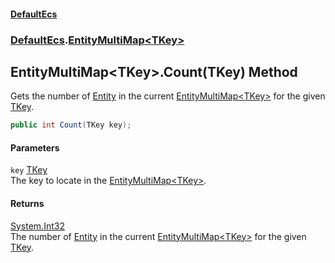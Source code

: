 #### [DefaultEcs](DefaultEcs.md 'DefaultEcs')
### [DefaultEcs](DefaultEcs.md#DefaultEcs 'DefaultEcs').[EntityMultiMap&lt;TKey&gt;](EntityMultiMap_TKey_.md 'DefaultEcs.EntityMultiMap&lt;TKey&gt;')
## EntityMultiMap&lt;TKey&gt;.Count(TKey) Method
Gets the number of [Entity](Entity.md 'DefaultEcs.Entity') in the current [EntityMultiMap&lt;TKey&gt;](EntityMultiMap_TKey_.md 'DefaultEcs.EntityMultiMap&lt;TKey&gt;') for the given [TKey](EntityMultiMap_TKey_.md#DefaultEcs_EntityMultiMap_TKey__TKey 'DefaultEcs.EntityMultiMap&lt;TKey&gt;.TKey').  
```csharp
public int Count(TKey key);
```
#### Parameters
<a name='DefaultEcs_EntityMultiMap_TKey__Count(TKey)_key'></a>
`key` [TKey](EntityMultiMap_TKey_.md#DefaultEcs_EntityMultiMap_TKey__TKey 'DefaultEcs.EntityMultiMap&lt;TKey&gt;.TKey')  
The key to locate in the [EntityMultiMap&lt;TKey&gt;](EntityMultiMap_TKey_.md 'DefaultEcs.EntityMultiMap&lt;TKey&gt;').
  
#### Returns
[System.Int32](https://docs.microsoft.com/en-us/dotnet/api/System.Int32 'System.Int32')  
The number of [Entity](Entity.md 'DefaultEcs.Entity') in the current [EntityMultiMap&lt;TKey&gt;](EntityMultiMap_TKey_.md 'DefaultEcs.EntityMultiMap&lt;TKey&gt;') for the given [TKey](EntityMultiMap_TKey_.md#DefaultEcs_EntityMultiMap_TKey__TKey 'DefaultEcs.EntityMultiMap&lt;TKey&gt;.TKey').
